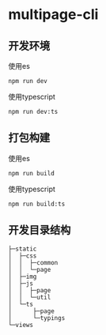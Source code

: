 # multipage-cli

## 开发环境
使用es
```
npm run dev
```
使用typescript
```
npm run dev:ts
```


## 打包构建
使用es
```
npm run build
```
使用typescript
```
npm run build:ts
```
    
## 开发目录结构
```
├─static
│  ├─css
│  │  ├─common
│  │  └─page
│  ├─img
│  ├─js
│  │  ├─page
│  │  └─util
│  └─ts
│      ├─page
│      └─typings
└─views
```